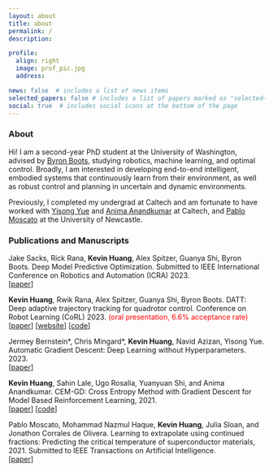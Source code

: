 ```yaml
---
layout: about
title: about
permalink: /
description: 

profile:
  align: right
  image: prof_pic.jpg
  address:

news: false  # includes a list of news items
selected_papers: false # includes a list of papers marked as "selected={true}"
social: true  # includes social icons at the bottom of the page
---
```


### About

Hi! I am a second-year PhD student at the University of Washington, advised by [Byron Boots](https://homes.cs.washington.edu/~bboots/), studying robotics, machine learning, and optimal control. Broadly, I am interested in developing end-to-end intelligent, embodied systems that continuously learn from their environment, as well as robust control and planning in uncertain and dynamic environments.  


Previously, I completed my undergrad at Caltech and am fortunate to have worked with [Yisong Yue](http://www.yisongyue.com/) and [Anima Anandkumar](http://tensorlab.cms.caltech.edu/users/anima/) at Caltech, and [Pablo Moscato](https://www.newcastle.edu.au/profile/pablo-moscato) at the University of Newcastle.

<div class="clearfix"></div>

### Publications and Manuscripts

Jake Sacks, Rick Rana, **Kevin Huang**, Alex Spitzer, Guanya Shi, Byron Boots. Deep Model Predictive Optimization. Submitted to IEEE International Conference on Robotics and Automation (ICRA) 2023. \
\[[paper](https://arxiv.org/abs/2310.04590)\]

**Kevin Huang**, Rwik Rana, Alex Spitzer, Guanya Shi, Byron Boots. DATT: Deep adaptive trajectory tracking for quadrotor control. Conference on Robot Learning (CoRL) 2023. <span style="color:red">(oral presentation, 6.6% acceptance rate)</span> \
\[[paper](https://arxiv.org/abs/2310.09053)\] \[[website](https://sites.google.com/view/deep-adaptive-traj-tracking)\] \[[code](https://github.com/KevinHuang8/DATT)\] 

Jermey Bernstein*, Chris Mingard*, **Kevin Huang**, Navid Azizan, Yisong Yue. Automatic Gradient Descent: Deep Learning without Hyperparameters. 2023. \
\[[paper](https://arxiv.org/abs/2304.05187)\]

**Kevin Huang**, Sahin Lale, Ugo Rosalia, Yuanyuan Shi, and Anima Anandkumar. CEM-GD: Cross Entropy Method with Gradient Descent for Model Based Reinforcement Learning, 2021. \
\[[paper](https://arxiv.org/abs/2112.07746)\] \[[code](https://github.com/KevinHuang8/CEM-GD)\]

Pablo Moscato, Mohammad Nazmul Haque, **Kevin Huang**, Julia Sloan, and Jonathon Corrales de Olivera. Learning to extrapolate using continued fractions: Predicting the critical temperature of superconductor materials, 2021. Submitted to IEEE Transactions on Artificial Intelligence. \
\[[paper](https://arxiv.org/abs/2012.03774)\]